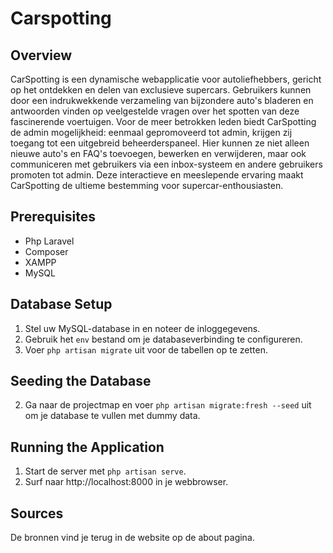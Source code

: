 # Carspotting 

## Overview

CarSpotting is een dynamische webapplicatie voor autoliefhebbers, gericht op het ontdekken en delen van exclusieve supercars. Gebruikers kunnen door een indrukwekkende verzameling van bijzondere auto's bladeren en antwoorden vinden op veelgestelde vragen over het spotten van deze fascinerende voertuigen. Voor de meer betrokken leden biedt CarSpotting de admin mogelijkheid: eenmaal gepromoveerd tot admin, krijgen zij toegang tot een uitgebreid beheerderspaneel. Hier kunnen ze niet alleen nieuwe auto's en FAQ's toevoegen, bewerken en verwijderen, maar ook communiceren met gebruikers via een inbox-systeem en andere gebruikers promoten tot admin. Deze interactieve en meeslepende ervaring maakt CarSpotting de ultieme bestemming voor supercar-enthousiasten.


## Prerequisites
- Php Laravel
- Composer
- XAMPP
- MySQL


## Database Setup

1. Stel uw MySQL-database in en noteer de inloggegevens.
2. Gebruik het `env` bestand om je databaseverbinding te configureren.
3. Voer `php artisan migrate` uit voor de tabellen op te zetten.


## Seeding the Database

2. Ga naar de projectmap en voer `php artisan migrate:fresh --seed` uit om je database te vullen met dummy data.


## Running the Application

1. Start de server met `php artisan serve`.
2. Surf naar http://localhost:8000 in je webbrowser.

## Sources

De bronnen vind je terug in de website op de about pagina.


